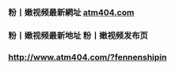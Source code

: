 ### 粉丨嫩视频最新網址 [atm404.com](http://www.atm404.com/?fennenshipin) 
### 粉丨嫩视频最新地址 粉丨嫩视频发布页
### http://www.atm404.com/?fennenshipin
